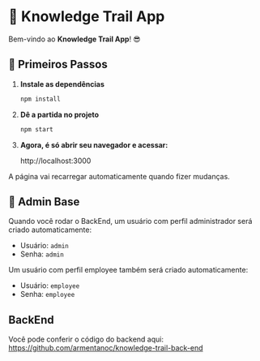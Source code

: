 # 📖 Knowledge Trail App 

Bem-vindo ao **Knowledge Trail App**! 😎

## 🚀 Primeiros Passos 

1. **Instale as dependências** 

   ```bash
   npm install
   ```

2. **Dê a partida no projeto** 

    ```bash
    npm start
    ```

3. **Agora, é só abrir seu navegador e acessar:**

    http://localhost:3000

A página vai recarregar automaticamente quando fizer mudanças. 

## 🔑 Admin Base 

Quando você rodar o BackEnd, um usuário com perfil administrador será criado automaticamente:

- Usuário: `admin`
- Senha: `admin`

Um usuário com perfil employee também será criado automaticamente:

- Usuário: `employee`
- Senha: `employee`

## BackEnd

Você pode conferir o código do backend aqui:
https://github.com/armentanoc/knowledge-trail-back-end

